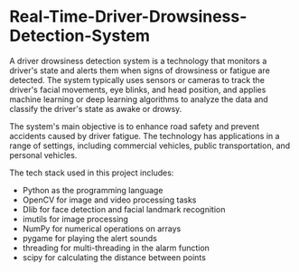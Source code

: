 # Real-Time-Driver-Drowsiness-Detection-System

A driver drowsiness detection system is a technology that monitors a driver's state and alerts them when signs of drowsiness or fatigue are detected. The system typically uses sensors or cameras to track the driver's facial movements, eye blinks, and head position, and applies machine learning or deep learning algorithms to analyze the data and classify the driver's state as awake or drowsy.

The system's main objective is to enhance road safety and prevent accidents caused by driver fatigue. The technology has applications in a range of settings, including commercial vehicles, public transportation, and personal vehicles.

The tech stack used in this project includes:

* Python as the programming language
* OpenCV for image and video processing tasks
* Dlib for face detection and facial landmark recognition
* imutils for image processing
* NumPy for numerical operations on arrays
* pygame for playing the alert sounds
* threading for multi-threading in the alarm function
* scipy for calculating the distance between points
